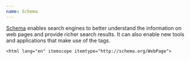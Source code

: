 ```yaml
---
name: Schema
---
```


[Schema](https://schema.org/) enables search engines to better understand the information on web pages and provide richer search results. It can also enable new tools and applications that make use of the tags.

```markup
<html lang="en" itemscope itemtype="http://schema.org/WebPage">
```